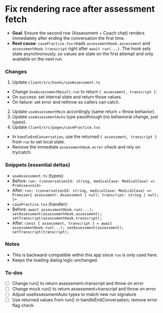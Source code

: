 <!-- 6b8e1cf7-18d3-40a4-8870-201e7a063890 9f26a48f-314f-46e7-bf20-8d9f485bb41f -->
# Fix rendering race after assessment fetch

- **Goal**: Ensure the second row (Assessment + Coach chat) renders immediately after ending the conversation the first time.
- **Root cause**: `casePractice.tsx` reads `assessmentHook.assessment` and `assessmentHook.transcript` right after `await run(...)`. The hook sets state asynchronously, so values are stale on the first attempt and only available on the next run.

### Changes

1. Update `client/src/hooks/useAssessment.ts`

- Change `UseAssessmentResult.run` to return `{ assessment, transcript }`.
- On success: set internal state and return those values.
- On failure: set error and rethrow so callers can catch.

2. Update `useAssessmentMock` accordingly (same return + throw behavior).
3. Update `useAssessmentAuto` type passthrough (no behavioral change, just types).
4. Update `client/src/pages/casePractice.tsx`

- In `handleEndConversation`, use the returned `{ assessment, transcript }` from `run` to set local state.
- Remove the immediate `assessmentHook.error` check and rely on try/catch.

### Snippets (essential deltas)

- `useAssessment.ts` (types):
- Before: `run: (conversationId: string, medicalCase: MedicalCase) => Promise<void>`
- After: `run: (conversationId: string, medicalCase: MedicalCase) => Promise<{ assessment: Assessment | null; transcript: string | null; }>`
- `casePractice.tsx` (handler):
- Before: `await assessmentHook.run(...); setAssessment(assessmentHook.assessment); setTranscript(assessmentHook.transcript);`
- After: `const { assessment, transcript } = await assessmentHook.run(...); setAssessment(assessment); setTranscript(transcript);`

### Notes

- This is backward-compatible within this app since `run` is only used here.
- Keeps the loading dialog logic unchanged.

### To-dos

- [ ] Change run() to return assessment+transcript and throw on error
- [ ] Change mock run() to return assessment+transcript and throw on error
- [ ] Adjust useAssessmentAuto types to match new run signature
- [ ] Use returned values from run() in handleEndConversation; remove error flag check